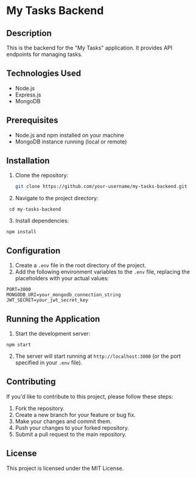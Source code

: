 # My Tasks Backend

## Description

This is the backend for the "My Tasks" application. It provides API endpoints for managing tasks.

## Technologies Used

- Node.js
- Express.js
- MongoDB

## Prerequisites

- Node.js and npm installed on your machine
- MongoDB instance running (local or remote)

## Installation

1. Clone the repository:
   ```bash
   git clone https://github.com/your-username/my-tasks-backend.git
    ```

2. Navigate to the project directory:

```
 cd my-tasks-backend
```

3. Install dependencies:

```
npm install
```

## Configuration

1. Create a `.env` file in the root directory of the project.
2. Add the following environment variables to the `.env` file, replacing the placeholders with your actual values:

```
PORT=3000
MONGODB_URI=your_mongodb_connection_string
JWT_SECRET=your_jwt_secret_key
```

## Running the Application

1. Start the development server:


```
npm start
```

2. The server will start running at `http://localhost:3000` (or the port specified in your `.env` file).


## Contributing
If you'd like to contribute to this project, please follow these steps:

1. Fork the repository.
2. Create a new branch for your feature or bug fix.
3. Make your changes and commit them.
4. Push your changes to your forked repository.
5. Submit a pull request to the main repository.

## License
This project is licensed under the MIT License.